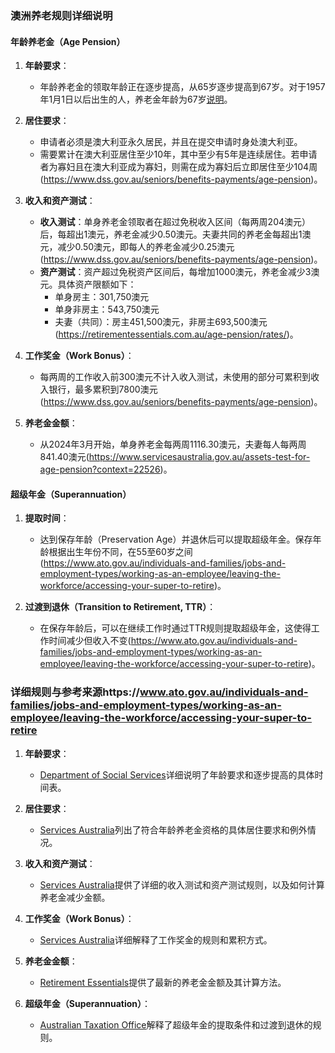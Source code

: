 ### 澳洲养老规则详细说明

#### 年龄养老金（Age Pension）

1. **年龄要求**：
   - 年龄养老金的领取年龄正在逐步提高，从65岁逐步提高到67岁。对于1957年1月1日以后出生的人，养老金年龄为67岁[说明](https://www.dss.gov.au/seniors/benefits-payments/age-pension)。

2. **居住要求**：
   - 申请者必须是澳大利亚永久居民，并且在提交申请时身处澳大利亚。
   - 需要累计在澳大利亚居住至少10年，其中至少有5年是连续居住。若申请者为寡妇且在澳大利亚成为寡妇，则需在成为寡妇后立即居住至少104周(https://www.dss.gov.au/seniors/benefits-payments/age-pension)。

3. **收入和资产测试**：
   - **收入测试**：单身养老金领取者在超过免税收入区间（每两周204澳元）后，每超出1澳元，养老金减少0.50澳元。夫妻共同的养老金每超出1澳元，减少0.50澳元，即每人的养老金减少0.25澳元(https://www.dss.gov.au/seniors/benefits-payments/age-pension)。
   - **资产测试**：资产超过免税资产区间后，每增加1000澳元，养老金减少3澳元。具体资产限额如下：
     - 单身房主：301,750澳元
     - 单身非房主：543,750澳元
     - 夫妻（共同）：房主451,500澳元，非房主693,500澳元(https://retirementessentials.com.au/age-pension/rates/)。

4. **工作奖金（Work Bonus）**：
   - 每两周的工作收入前300澳元不计入收入测试，未使用的部分可累积到收入银行，最多累积到7800澳元(https://www.dss.gov.au/seniors/benefits-payments/age-pension)。

5. **养老金金额**：
   - 从2024年3月开始，单身养老金每两周1116.30澳元，夫妻每人每两周841.40澳元(https://www.servicesaustralia.gov.au/assets-test-for-age-pension?context=22526)。

#### 超级年金（Superannuation）

1. **提取时间**：
   - 达到保存年龄（Preservation Age）并退休后可以提取超级年金。保存年龄根据出生年份不同，在55至60岁之间(https://www.ato.gov.au/individuals-and-families/jobs-and-employment-types/working-as-an-employee/leaving-the-workforce/accessing-your-super-to-retire)。

2. **过渡到退休（Transition to Retirement, TTR）**：
   - 在保存年龄后，可以在继续工作时通过TTR规则提取超级年金，这使得工作时间减少但收入不变(https://www.ato.gov.au/individuals-and-families/jobs-and-employment-types/working-as-an-employee/leaving-the-workforce/accessing-your-super-to-retire)。

### 详细规则与参考来源https://www.ato.gov.au/individuals-and-families/jobs-and-employment-types/working-as-an-employee/leaving-the-workforce/accessing-your-super-to-retire

1. **年龄要求**：
   - [Department of Social Services](https://www.dss.gov.au)详细说明了年龄要求和逐步提高的具体时间表。

2. **居住要求**：
   - [Services Australia](https://www.servicesaustralia.gov.au)列出了符合年龄养老金资格的具体居住要求和例外情况。

3. **收入和资产测试**：
   - [Services Australia](https://www.servicesaustralia.gov.au)提供了详细的收入测试和资产测试规则，以及如何计算养老金减少金额。

4. **工作奖金（Work Bonus）**：
   - [Services Australia](https://www.servicesaustralia.gov.au)详细解释了工作奖金的规则和累积方式。

5. **养老金金额**：
   - [Retirement Essentials](https://retirementessentials.com.au)提供了最新的养老金金额及其计算方法。

6. **超级年金（Superannuation）**：
   - [Australian Taxation Office](https://www.ato.gov.au)解释了超级年金的提取条件和过渡到退休的规则。

